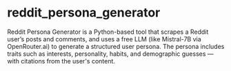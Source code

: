 # reddit_persona_generator
Reddit Persona Generator is a Python-based tool that scrapes a Reddit user’s posts and comments, and uses a free LLM (like Mistral-7B via OpenRouter.ai) to generate a structured user persona. The persona includes traits such as interests, personality, habits, and demographic guesses — with citations from the user's content.
